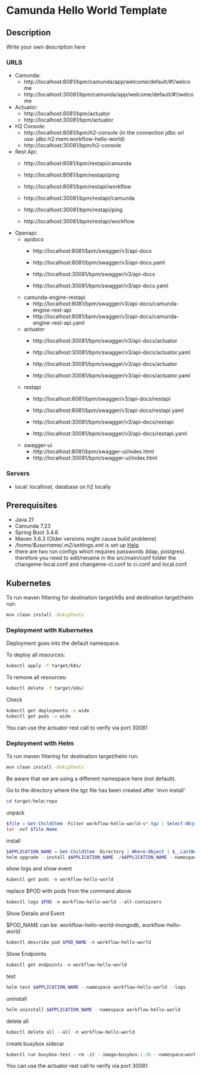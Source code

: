 # Camunda Hello World Template

## Description

Write your own description here

### URLS

- Camunda: 
  - http://localhost:8081/bpm/camunda/app/welcome/default/#!/welcome
  - http://localhost:30081/bpm/camunda/app/welcome/default/#!/welcome
- Actuator: 
  - http://localhost:8081/bpm/actuator
  - http://localhost:30081/bpm/actuator
- H2 Console: 
  - http://localhost:8081/bpm/h2-console (in the connection jdbc url use: jdbc:h2:mem:workflow-hello-world)
  - http://localhost:30081/bpm/h2-console 
- Rest Api:
  - http://localhost:8081/bpm/restapi/camunda
  - http://localhost:8081/bpm/restapi/ping
  - http://localhost:8081/bpm/restapi/workflow
  
  - http://localhost:30081/bpm/restapi/camunda
  - http://localhost:30081/bpm/restapi/ping
  - http://localhost:30081/bpm/restapi/workflow
- Openapi:
  - apidocs
    - http://localhost:8081/bpm/swagger/v3/api-docs
    - http://localhost:8081/bpm/swagger/v3/api-docs.yaml
  
    - http://localhost:30081/bpm/swagger/v3/api-docs
    - http://localhost:30081/bpm/swagger/v3/api-docs.yaml
  - camunda-engine-restapi
    - http://localhost:8081/bpm/swagger/v3/api-docs/camunda-engine-rest-api
    - http://localhost:8081/bpm/swagger/v3/api-docs/camunda-engine-rest-api.yaml
  - actuator  
    - http://localhost:30081/bpm/swagger/v3/api-docs/actuator
    - http://localhost:30081/bpm/swagger/v3/api-docs/actuator.yaml
    
    - http://localhost:30081/bpm/swagger/v3/api-docs/actuator
    - http://localhost:30081/bpm/swagger/v3/api-docs/actuator.yaml
  - restapi
    - http://localhost:8081/bpm/swagger/v3/api-docs/restapi
    - http://localhost:8081/bpm/swagger/v3/api-docs/restapi.yaml
    
    - http://localhost:30081/bpm/swagger/v3/api-docs/restapi
    - http://localhost:30081/bpm/swagger/v3/api-docs/restapi.yaml
  - swagger-ui
    - http://localhost:8081/bpm/swagger-ui/index.html
    - http://localhost:30081/bpm/swagger-ui/index.html

### Servers

- local: localhost, database on h2 locally


## Prerequisites

- Java 21
- Camunda 7.23
- Spring Boot 3.4.6
- Maven 3.6.3 (Older versions might cause build problems)
- *_/home/$username/.m2/settings.xml_* is set
  up [Help](https://swp-confluence.atlassian.net/wiki/spaces/SWPIT/pages/411173348/How+to+Install+and+setup+maven#Setting-up-the-maven-settings)
- there are two run configs which requires passwords (ldap, postgres). therefore you need to edit/rename in the src/main/conf folder the changeme-local.conf and changeme-ci.conf to ci.conf and local.conf.

## Kubernetes

To run maven filtering for destination target/k8s and destination target/helm run:
```bash
mvn clean install -DskipTests 
```

### Deployment with Kubernetes

Deployment goes into the default namespace.

To deploy all resources:
```bash
kubectl apply -f target/k8s/
```

To remove all resources:
```bash
kubectl delete -f target/k8s/
```

Check
```bash
kubectl get deployments -o wide
kubectl get pods -o wide
```

You can use the actuator rest call to verify via port 30081

### Deployment with Helm

To run maven filtering for destination target/helm run:
```bash
mvn clean install -DskipTests 
```

Be aware that we are using a different namespace here (not default).

Go to the directory where the tgz file has been created after 'mvn install'
```powershell
cd target/helm/repo
```

unpack
```powershell
$file = Get-ChildItem -Filter workflow-hello-world-v*.tgz | Select-Object -First 1
tar -xvf $file.Name
```

install
```powershell
$APPLICATION_NAME = Get-ChildItem -Directory | Where-Object { $_.LastWriteTime -ge $file.LastWriteTime } | Select-Object -ExpandProperty Name
helm upgrade --install $APPLICATION_NAME ./$APPLICATION_NAME --namespace workflow-hello-world --create-namespace --wait --timeout 5m --debug
```

show logs and show event
```powershell
kubectl get pods -n workflow-hello-world
```
replace $POD with pods from the command above
```powershell
kubectl logs $POD -n workflow-hello-world --all-containers
```

Show Details and Event

$POD_NAME can be: workflow-hello-world-mongodb, workflow-hello-world
```powershell
kubectl describe pod $POD_NAME -n workflow-hello-world
```

Show Endpoints
```powershell
kubectl get endpoints -n workflow-hello-world
```

test
```powershell
helm test $APPLICATION_NAME --namespace workflow-hello-world --logs
```

uninstall
```powershell
helm uninstall $APPLICATION_NAME --namespace workflow-hello-world
```

delete all
```powershell
kubectl delete all --all -n workflow-hello-world
```

create busybox sidecar
```powershell
kubectl run busybox-test --rm -it --image=busybox:1.36 --namespace=workflow-hello-world --command -- sh
```

You can use the actuator rest call to verify via port 30081
